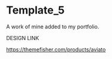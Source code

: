 # Template_5
A work of mine added to my portfolio.

DESIGN LINK 

https://themefisher.com/products/aviato
